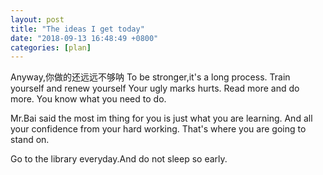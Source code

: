 ```yaml
---
layout: post
title: "The ideas I get today"
date: "2018-09-13 16:48:49 +0800"
categories: [plan]
---
```

Anyway,你做的还远远不够呐
To be stronger,it's a long process.
Train yourself and renew yourself
Your ugly marks hurts.
Read more and do more.
You know what you need to do.

Mr.Bai said the most im thing for you is just what you are learning.
And all your confidence from your hard working.
That's where you are going to stand on.

Go to the library everyday.And do not sleep so early.

